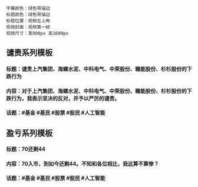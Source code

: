 ```
字幕颜色：绿色带描边
标题颜色：绿色带描边
标题位置：视频左上角
视频封面：视频第一帧
视频尺寸：宽900px 高1600px
```

## 谴责系列模板
#### 标题：谴责上汽集团、海螺水泥、中科电气、中荣股份、赣能股份、杉杉股份的下跌行为
#### 内容：对于上汽集团、海螺水泥、中科电气、中荣股份、赣能股份、杉杉股份的下跌行为，我表示坚决的反对，并予以严厉的谴责。
#### 话题：#基金 #基民 #股票 #股民 #人工智能

## 盈亏系列模板
#### 标题：70还剩44
#### 内容：70入市，到如今还剩44。不知和各位相比，我这算不算惨？
#### 话题：#基金 #基民 #股票 #股民 #人工智能
